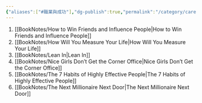 ```yaml
---
{"aliases":["#職業與成功"],"dg-publish":true,"permalink":"/category/career-and-success/","dgPassFrontmatter":true,"created":"2024-11-28T14:11:48.014+08:00","updated":"2024-11-28T14:38:04.459+08:00"}
---
```


1. [[BookNotes/How to Win Friends and Influence People\|How to Win Friends and Influence People]]
2. [[BookNotes/How Will You Measure Your Life\|How Will You Measure Your Life]]
3. [[BookNotes/Lean In\|Lean In]]
4. [[BookNotes/Nice Girls Don’t Get the Corner Office\|Nice Girls Don’t Get the Corner Office]]
5. [[BookNotes/The 7 Habits of Highly Effective People\|The 7 Habits of Highly Effective People]]
6. [[BookNotes/The Next Millionaire Next Door\|The Next Millionaire Next Door]]